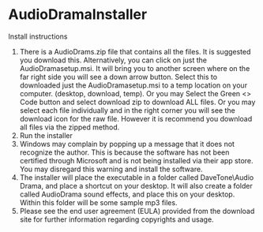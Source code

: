# AudioDramaInstaller
Install instructions
1. There is a AudioDrams.zip file that contains all the files. It is suggested you download this. Alternatively, you can click on just the AudioDramasetup.msi. It will bring you to another screen where on the far right side you will see a down arrow button. Select this to downloaded just the AudioDramasetup.msi to a temp location on your computer. (desktop, download, temp). Or you may Select the Green <> Code button and select download zip to download ALL files. Or you may select each file individually and in the right corner you will see the download icon for the raw file. However it is recommend you download all files via the zipped method. 
2. Run the installer
3. Windows may complain by popping up a message that it does not recognize the author. This is because the software has not been certified through Microsoft and is not being installed via their app store. You may disregard this warning and install the software.
4. The installer will place the executable in a folder called DaveTone\Audio Drama, and place a shortcut on your desktop. It will also create a folder called AudioDrama sound effects, and place this on your desktop. Within this folder will be some sample mp3 files.
5. Please see the end user agreement (EULA) provided from the download site for further information regarding copyrights and usage.

